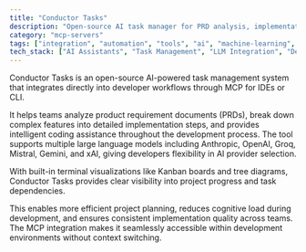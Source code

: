 ```yaml
---
title: "Conductor Tasks"
description: "Open-source AI task manager for PRD analysis, implementation planning, and coding assistance with multi-LLM support."
category: "mcp-servers"
tags: ["integration", "automation", "tools", "ai", "machine-learning", "task-management", "project-visualization", "multi-llm-support"]
tech_stack: ["AI Assistants", "Task Management", "LLM Integration", "Development Workflow", "Terminal Visualization", "Kanban Boards", "Tree Diagrams"]
---
```


Conductor Tasks is an open-source AI-powered task management system that integrates directly into developer workflows through MCP for IDEs or CLI. 

It helps teams analyze product requirement documents (PRDs), break down complex features into detailed implementation steps, and provides intelligent coding assistance throughout the development process. The tool supports multiple large language models including Anthropic, OpenAI, Groq, Mistral, Gemini, and xAI, giving developers flexibility in AI provider selection.

With built-in terminal visualizations like Kanban boards and tree diagrams, Conductor Tasks provides clear visibility into project progress and task dependencies. 

This enables more efficient project planning, reduces cognitive load during development, and ensures consistent implementation quality across teams. The MCP integration makes it seamlessly accessible within development environments without context switching.